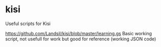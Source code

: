 # kisi
Useful scripts for Kisi

https://github.com/Landsil/kisi/blob/master/learning.gs
Basic working script, not usefull for work but good for reference (working JSON code)
